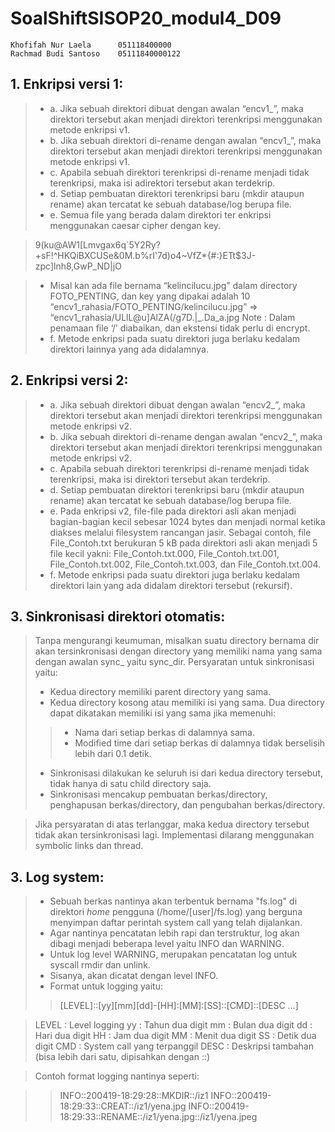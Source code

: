 # SoalShiftSISOP20_modul4_D09
```
Khofifah Nur Laela      051118400000
Rachmad Budi Santoso    05111840000122
```
## 1. Enkripsi versi 1:
>- a. Jika sebuah direktori dibuat dengan awalan “encv1_”, maka direktori tersebut akan menjadi direktori terenkripsi menggunakan metode enkripsi v1.
>- b. Jika sebuah direktori di-rename dengan awalan “encv1_”, maka direktori tersebut akan menjadi direktori terenkripsi menggunakan metode enkripsi v1.
>- c. Apabila sebuah direktori terenkripsi di-rename menjadi tidak terenkripsi, maka isi adirektori tersebut akan terdekrip.
>- d. Setiap pembuatan direktori terenkripsi baru (mkdir ataupun rename) akan tercatat ke sebuah database/log berupa file.
>- e. Semua file yang berada dalam direktori ter enkripsi menggunakan caesar cipher dengan key.

> 9(ku@AW1[Lmvgax6q`5Y2Ry?+sF!^HKQiBXCUSe&0M.b%rI'7d)o4~VfZ*{#:}ETt$3J-zpc]lnh8,GwP_ND|jO

>- Misal kan ada file bernama “kelincilucu.jpg” dalam directory FOTO_PENTING, dan key yang dipakai adalah 10
“encv1_rahasia/FOTO_PENTING/kelincilucu.jpg” => “encv1_rahasia/ULlL@u]AlZA(/g7D.|_.Da_a.jpg
Note : Dalam penamaan file ‘/’ diabaikan, dan ekstensi tidak perlu di encrypt.
>- f. Metode enkripsi pada suatu direktori juga berlaku kedalam direktori lainnya yang ada didalamnya.

## 2. Enkripsi versi 2:
>- a. Jika sebuah direktori dibuat dengan awalan “encv2_”, maka direktori tersebut akan menjadi direktori terenkripsi menggunakan metode enkripsi v2.
>- b. Jika sebuah direktori di-rename dengan awalan “encv2_”, maka direktori tersebut akan menjadi direktori terenkripsi menggunakan metode enkripsi v2.
>- c. Apabila sebuah direktori terenkripsi di-rename menjadi tidak terenkripsi, maka isi direktori tersebut akan terdekrip.
>- d. Setiap pembuatan direktori terenkripsi baru (mkdir ataupun rename) akan tercatat ke sebuah database/log berupa file.
>- e. Pada enkripsi v2, file-file pada direktori asli akan menjadi bagian-bagian kecil sebesar 1024 bytes dan menjadi normal ketika diakses melalui filesystem rancangan jasir. Sebagai contoh, file File_Contoh.txt berukuran 5 kB pada direktori asli akan menjadi 5 file kecil yakni: File_Contoh.txt.000, File_Contoh.txt.001, File_Contoh.txt.002, File_Contoh.txt.003, dan File_Contoh.txt.004.
>- f. Metode enkripsi pada suatu direktori juga berlaku kedalam direktori lain yang ada didalam direktori tersebut (rekursif).

## 3. Sinkronisasi direktori otomatis:
> Tanpa mengurangi keumuman, misalkan suatu directory bernama dir akan tersinkronisasi dengan directory yang memiliki nama yang sama dengan awalan sync_ yaitu sync_dir. Persyaratan untuk sinkronisasi yaitu:
>- Kedua directory memiliki parent directory yang sama.
>- Kedua directory kosong atau memiliki isi yang sama. Dua directory dapat dikatakan memiliki isi yang sama jika memenuhi:
>>- Nama dari setiap berkas di dalamnya sama.
>>- Modified time dari setiap berkas di dalamnya tidak berselisih lebih dari 0.1 detik.
>- Sinkronisasi dilakukan ke seluruh isi dari kedua directory tersebut, tidak hanya di satu child directory saja.
>- Sinkronisasi mencakup pembuatan berkas/directory, penghapusan berkas/directory, dan pengubahan berkas/directory.

> Jika persyaratan di atas terlanggar, maka kedua directory tersebut tidak akan tersinkronisasi lagi.
Implementasi dilarang menggunakan symbolic links dan thread.

## 3. Log system:
>- Sebuah berkas nantinya akan terbentuk bernama "fs.log" di direktori *home* pengguna (/home/[user]/fs.log) yang berguna menyimpan daftar perintah system call yang telah dijalankan.
>- Agar nantinya pencatatan lebih rapi dan terstruktur, log akan dibagi menjadi beberapa level yaitu INFO dan WARNING.
>- Untuk log level WARNING, merupakan pencatatan log untuk syscall rmdir dan unlink.
>- Sisanya, akan dicatat dengan level INFO.
>- Format untuk logging yaitu:
>> [LEVEL]::[yy][mm][dd]-[HH]:[MM]:[SS]::[CMD]::[DESC ...]

> LEVEL    : Level logging
yy        : Tahun dua digit
mm         : Bulan dua digit
dd         : Hari dua digit
HH         : Jam dua digit
MM         : Menit dua digit
SS         : Detik dua digit
CMD          : System call yang terpanggil
DESC      : Deskripsi tambahan (bisa lebih dari satu, dipisahkan dengan ::)

> Contoh format logging nantinya seperti:

>> INFO::200419-18:29:28::MKDIR::/iz1
>> INFO::200419-18:29:33::CREAT::/iz1/yena.jpg
>> INFO::200419-18:29:33::RENAME::/iz1/yena.jpg::/iz1/yena.jpeg
